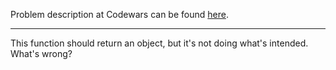 Problem description at Codewars can be found
[here](https://www.codewars.com/kata/514a7ac1a33775cbb500001e/train/python).

-------------

This function should return an object, but it's not doing what's intended. What's wrong?
